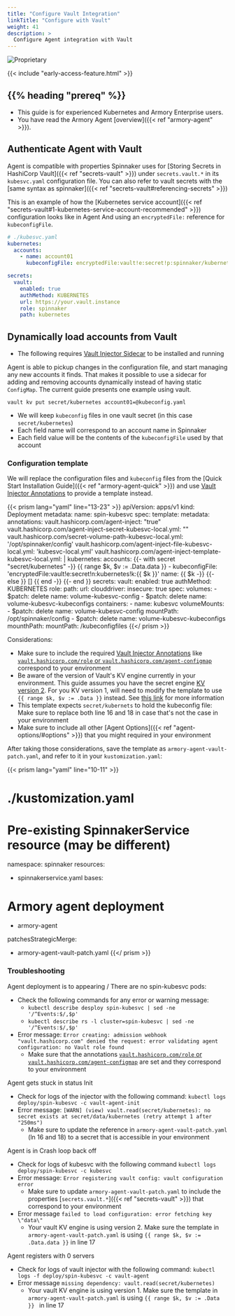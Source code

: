 ```yaml
---
title: "Configure Vault Integration"
linkTitle: "Configure with Vault"
weight: 41
description: >
  Configure Agent integration with Vault
---
```

![Proprietary](/images/proprietary.svg)

{{< include "early-access-feature.html" >}}

## {{% heading "prereq" %}}

* This guide is for experienced Kubernetes and Armory Enterprise users.
* You have read the Armory Agent [overview]({{< ref "armory-agent" >}}).

## Authenticate Agent with Vault

Agent is compatible with properties Spinnaker uses for [Storing Secrets in HashiCorp Vault]({{< ref "secrets-vault" >}})
under `secrets.vault.*` in its `kubesvc.yaml` configuration file.
You can also refer to vault secrets with the [same syntax as spinnaker]({{< ref "secrets-vault#referencing-secrets" >}})

This is an example of how the [Kubernetes service account]({{< ref "secrets-vault#1-kubernetes-service-account-recommended" >}}) configuration looks like in Agent
And using an `encryptedFile:` reference for `kubeconfigFile`.

```yaml
# ./kubesvc.yaml
kubernetes:
  accounts:
    - name: account01
      kubeconfigFile: encryptedFile:vault!e:secret!p:spinnaker/kubernetes!k:config

secrets:
  vault:
    enabled: true
    authMethod: KUBERNETES
    url: https://your.vault.instance
    role: spinnaker
    path: kubernetes
```

## Dynamically load accounts from Vault

* The following requires [Vault Injector Sidecar](https://www.vaultproject.io/docs/platform/k8s/injector/installation) to be installed and running

Agent is able to pickup changes in the configuration file, and start managing any new accounts it finds. That makes it possible to use a sidecar for
adding and removing accounts dynamically instead of having static `ConfigMap`. The current guide presents one example using vault.

```
vault kv put secret/kubernetes account01=@kubeconfig.yaml
```

 * We will keep `kubeconfig` files in one vault secret (in this case `secret/kubernetes`)
 * Each field name will correspond to an account name in Spinnaker
 * Each field value will be the contents of the `kubeconfigFile` used by that account

### Configuration template

We will replace the configuration files and `kubeconfig` files from the [Quick Start Installation Guide]({{< ref "armory-agent-quick" >}})
and use [Vault Injector Annotations](https://www.vaultproject.io/docs/platform/k8s/injector/annotations) to provide a template instead.

{{< prism lang="yaml" line="13-23" >}}
apiVersion: apps/v1
kind: Deployment
metadata:
  name: spin-kubesvc
spec:
  template:
    metadata:
      annotations:
        vault.hashicorp.com/agent-inject: "true"
        vault.hashicorp.com/agent-inject-secret-kubesvc-local.yml: ""
        vault.hashicorp.com/secret-volume-path-kubesvc-local.yml: '/opt/spinnaker/config'
        vault.hashicorp.com/agent-inject-file-kubesvc-local.yml: 'kubesvc-local.yml'
        vault.hashicorp.com/agent-inject-template-kubesvc-local.yml: |
          kubernetes:
            accounts:
          {{- with secret "secret/kubernetes" -}}
          {{ range $k, $v := .Data.data }}
              - kubeconfigFile: 'encryptedFile:vault!e:secret!n:kubernetes!k:{{ $k }}'
                name: {{ $k -}}
          {{- else }}
              []
          {{ end -}}
          {{- end }}
          secrets:
            vault:
              enabled: true
              authMethod: KUBERNETES
              role:
              path:
              url:
          clouddriver:
            insecure: true
    spec:
      volumes:
        - $patch: delete
          name: volume-kubesvc-config
        - $patch: delete
          name: volume-kubesvc-kubeconfigs
      containers:
        - name: kubesvc
          volumeMounts:
            - $patch: delete
              name: volume-kubesvc-config
              mountPath: /opt/spinnaker/config
            - $patch: delete
              name: volume-kubesvc-kubeconfigs
              mounthPath:
              mountPath: /kubeconfigfiles
{{</ prism >}}

Considerations:
 * Make sure to include the required [Vault Injector Annotations](https://www.vaultproject.io/docs/platform/k8s/injector/annotations) like [`vault.hashicorp.com/role` or `vault.hashicorp.com/agent-configmap`](https://www.vaultproject.io/docs/platform/k8s/injector/annotations#vault-hashicorp-com-role) correspond to your environment
 * Be aware of the version of Vault's KV engine currently in your environment. This guide assumes you have the secret engine [KV version 2](https://www.vaultproject.io/docs/secrets/kv/kv-v2). For you KV version 1, will need to modify the template to use `{{ range $k, $v := .Data }}` instead. See [this link](https://github.com/hashicorp/consul-template/blob/master/docs/templating-language.md#versioned-read) for more information
 * This template expects `secret/kubernets` to hold the kubeconfig file: Make sure to replace both line 16 and 18 in case that's not the case in your environment
 * Make sure to include all other [Agent Options]({{< ref "agent-options/#options" >}}) that you might required in your environment

After taking those considerations, save the template as `armory-agent-vault-patch.yaml`, and refer to it in your `kustomization.yaml`:


{{< prism lang="yaml" line="10-11" >}}
# ./kustomization.yaml
# Pre-existing SpinnakerService resource (may be different)
namespace: spinnaker
resources:
  - spinnakerservice.yaml
bases:
# Armory agent deployment
  - armory-agent

patchesStrategicMerge:
  - armory-agent-vault-patch.yaml
{{</ prism >}}

### Troubleshooting

Agent deployment is to appearing / There are no spin-kubesvc pods:

 * Check the following commands for any error or warning message:
   * `kubectl describe desploy spin-kubesvc | sed -ne '/^Events:$/,$p'`
   * `kubectl describe rs -l cluster=spin-kubesvc | sed -ne '/^Events:$/,$p'`
 * Error message: `Error creating: admission webhook "vault.hashicorp.com" denied the request: error validating agent configuration: no Vault role found`
   * Make sure that the annotations [`vault.hashicorp.com/role` or `vault.hashicorp.com/agent-configmap`](https://www.vaultproject.io/docs/platform/k8s/injector/annotations#vault-hashicorp-com-role) are set and they correspond to your environment

Agent gets stuck in status Init

 * Check for logs of the injector with the following command: `kubectl logs deploy/spin-kubesvc -c vault-agent-init`
 * Error message: `[WARN] (view) vault.read(secret/kubernetes): no secret exists at secret/data/kubernetes (retry attempt 1 after "250ms")`
   * Make sure to update the reference in `armory-agent-vault-patch.yaml` (ln 16 and 18) to a secret that is accessible in your environment

Agent is in Crash loop back off

 * Check for logs of kubesvc with the following command `kubectl logs deploy/spin-kubesvc -c kubesvc`
 * Error message: `Error registering vault config: vault configuration error`
   * Make sure to update `armory-agent-vault-patch.yaml` to include the properties [`secrets.vault.*`]({{< ref "secrets-vault" >}}) that correspond to your environment
 * Error message `failed to load configuration: error fetching key \"data\"`
   * Your vault KV engine is using version 2. Make sure the template in `armory-agent-vault-patch.yaml` is using `{{ range $k, $v := .Data.data }}` in line 17

Agent registers with 0 servers

 * Check for logs of vault injector with the following command: `kubectl logs -f deploy/spin-kubesvc -c vault-agent`
 * Error message `missing dependency: vault.read(secret/kubernetes)`
   * Your vault KV engine is using version 1. Make sure the template in `armory-agent-vault-patch.yaml` is using `{{ range $k, $v := .Data }} ` in line 17

